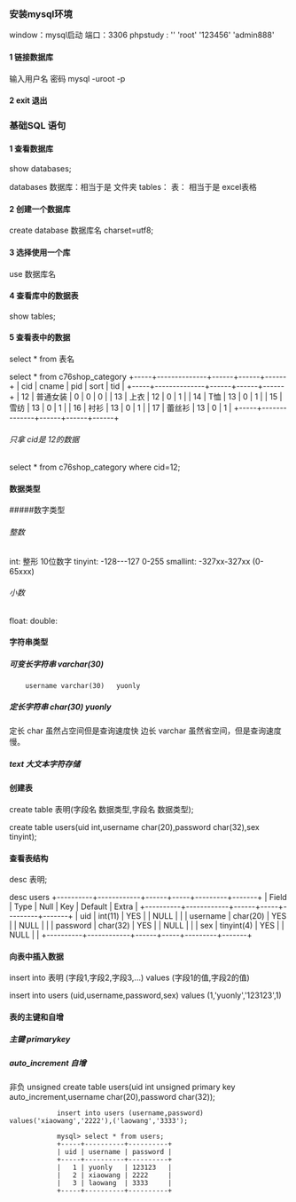 ### 安装mysql环境

window：mysql启动 端口：3306
phpstudy : '' 'root' '123456' 'admin888'

#### 1 链接数据库

输入用户名 密码
mysql -uroot -p

#### 2 exit 退出

### 基础SQL 语句

#### 1 查看数据库
show databases;

databases 数据库：相当于是 文件夹
tables： 表： 相当于是 excel表格

#### 2 创建一个数据库

create database 数据库名 charset=utf8;

#### 3 选择使用一个库

use 数据库名

#### 4 查看库中的数据表

show tables;

#### 5 查看表中的数据

select * from 表名

select * from c76shop_category
+-----+--------------+------+------+------+
| cid | cname        | pid  | sort | tid  |
+-----+--------------+------+------+------+
|  12 | 普通女装     |    0 |    0 |    0 |
|  13 | 上衣         |   12 |    0 |    1 |
|  14 | T恤          |   13 |    0 |    1 |
|  15 | 雪纺         |   13 |    0 |    1 |
|  16 | 衬衫         |   13 |    0 |    1 |
|  17 | 蕾丝衫       |   13 |    0 |    1 |
+-----+--------------+------+------+------+

###### 只拿 cid是 12的数据

select * from c76shop_category where cid=12;

#### 数据类型
#####数字类型
###### 整数
int: 整形  10位数字
tinyint: -128---127  0-255
smallint: -327xx-327xx  (0-65xxx)
###### 小数
float:
double:

#### 字符串类型

##### 可变长字符串 varchar(30)

        username varchar(30)   yuonly   

##### 定长字符串  char(30)  yuonly

定长 char 虽然占空间但是查询速度快
边长 varchar 虽然省空间，但是查询速度慢。

##### text 大文本字符存储


#### 创建表

create table 表明(字段名 数据类型,字段名 数据类型);

create table users(uid int,username char(20),password char(32),sex tinyint);

#### 查看表结构

desc 表明;

desc users
+----------+------------+------+-----+---------+-------+
| Field    | Type       | Null | Key | Default | Extra |
+----------+------------+------+-----+---------+-------+
| uid      | int(11)    | YES  |     | NULL    |       |
| username | char(20)   | YES  |     | NULL    |       |
| password | char(32)   | YES  |     | NULL    |       |
| sex      | tinyint(4) | YES  |     | NULL    |       |
+----------+------------+------+-----+---------+-------+

#### 向表中插入数据

insert into 表明 (字段1,字段2,字段3,...) values (字段1的值,字段2的值)

insert into users (uid,username,password,sex) values (1,'yuonly','123123',1)

#### 表的主键和自增
##### 主键 primarykey
##### auto_increment 自增
非负 unsigned
create table users(uid int unsigned primary key auto_increment,username char(20),password char(32));



                insert into users (username,password) values('xiaowang','2222'),('laowang','3333');

                mysql> select * from users;
                +-----+----------+----------+
                | uid | username | password |
                +-----+----------+----------+
                |   1 | yuonly   | 123123   |
                |   2 | xiaowang | 2222     |
                |   3 | laowang  | 3333     |
                +-----+----------+----------+

                
